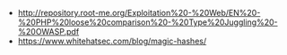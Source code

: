 - http://repository.root-me.org/Exploitation%20-%20Web/EN%20-%20PHP%20loose%20comparison%20-%20Type%20Juggling%20-%20OWASP.pdf
- https://www.whitehatsec.com/blog/magic-hashes/
